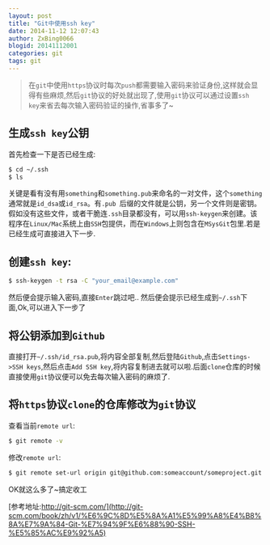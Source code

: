 ```yaml
---
layout: post
title: "Git中使用ssh key"
date: 2014-11-12 12:07:43
author: ZxBing0066
blogid: 20141112001
categories: git
tags: git
---
```


> 在`git`中使用`https`协议时每次`push`都需要输入密码来验证身份,这样就会显得有些麻烦,然后`git`协议的好处就出现了,使用`git`协议可以通过设置`ssh key`来省去每次输入密码验证的操作,省事多了~

## 生成`ssh key`公钥

首先检查一下是否已经生成:

```bash
$ cd ~/.ssh
$ ls
```

关键是看有没有用`something`和`something.pub`来命名的一对文件，这个`something`通常就是`id_dsa`或`id_rsa`。有`.pub `后缀的文件就是公钥，另一个文件则是密钥。假如没有这些文件，或者干脆连`.ssh`目录都没有，可以用`ssh-keygen`来创建。该程序在`Linux/Mac`系统上由`SSH`包提供，而在`Windows`上则包含在`MSysGit`包里.若是已经生成可直接进入下一步.

## 创建`ssh key`:

```bash
$ ssh-keygen -t rsa -C "your_email@example.com"
```

然后便会提示输入密码,直接`Enter`跳过吧..
然后便会提示已经生成到`~/.ssh`下面,Ok,可以进入下一步了

## 将公钥添加到`Github`

直接打开`~/.ssh/id_rsa.pub`,将内容全部复制,然后登陆`Github`,点击`Settings->SSH keys`,然后点击`Add SSH key`,将内容复制进去就可以啦.后面`clone`仓库的时候直接使用`git`协议便可以免去每次输入密码的麻烦了.

## 将`https`协议`clone`的仓库修改为`git`协议

查看当前`remote url`:

```bash
$ git remote -v
```

修改`remote url`:

```bash
$ git remote set-url origin git@github.com:someaccount/someproject.git
```

OK就这么多了~搞定收工

[参考地址:http://git-scm.com/](http://git-scm.com/book/zh/v1/%E6%9C%8D%E5%8A%A1%E5%99%A8%E4%B8%8A%E7%9A%84-Git-%E7%94%9F%E6%88%90-SSH-%E5%85%AC%E9%92%A5)